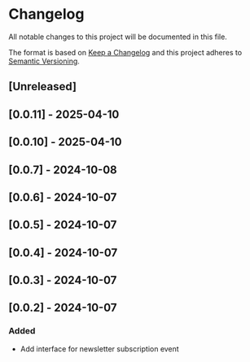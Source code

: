 # Changelog

All notable changes to this project will be documented in this file.

The format is based on [Keep a Changelog](http://keepachangelog.com/en/1.0.0/)
and this project adheres to [Semantic Versioning](http://semver.org/spec/v2.0.0.html).

## [Unreleased]

## [0.0.11] - 2025-04-10

## [0.0.10] - 2025-04-10

## [0.0.7] - 2024-10-08

## [0.0.6] - 2024-10-07

## [0.0.5] - 2024-10-07

## [0.0.4] - 2024-10-07

## [0.0.3] - 2024-10-07

## [0.0.2] - 2024-10-07

### Added

- Add interface for newsletter subscription event
